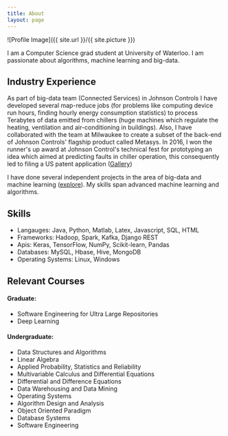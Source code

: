 ```yaml
---
title: About
layout: page
---
```

![Profile Image]({{ site.url }}/{{ site.picture }})

<p>I am a Computer Science grad student at University of Waterloo. I am passionate about algorithms, machine learning and big-data.</p>

<h2>Industry Experience</h2>
<p>As part of big-data team (Connected Services) in Johnson Controls I have developed several map-reduce jobs (for problems like computing device run hours, finding hourly energy consumption statistics) to process Terabytes of data emitted from chillers (huge machines which regulate the heating, ventilation and air-conditioning in buildings). Also, I have collaborated with the team at Milwaukee to create a subset of the back-end of Johnson Controls' flagship product called Metasys. In 2016, I won the runner's up award at Johnson Control's technical fest for prototyping an idea which aimed at predicting faults in chiller operation, this consequently led to filing a US patent application (<a href="https://photos.app.goo.gl/btoSNNjzXyCrjLyA3">Gallery</a>)</p>

<p>I have done several independent projects in the area of big-data and machine learning
 (<a href="https://photos.app.goo.gl/btoSNNjzXyCrjLyA3">explore</a>). My skills span advanced machine learning and algorithms.</p>


<h2>Skills</h2>
<ul class="skill-list">
	<li>Langauges: Java, Python, Matlab, Latex, Javascript, SQL, HTML</li>
	<li>Frameworks: Hadoop, Spark, Kafka, Django REST</li>
	<li>Apis: Keras, TensorFlow, NumPy, Scikit-learn, Pandas</li>
	<li>Databases: MySQL, Hbase, Hive, MongoDB</li>
	<li>Operating Systems: Linux</b>, Windows</li>
</ul>

<h2>Relevant Courses</h2>
<h4>Graduate:</h4>
<ul>
    <li>Software Engineering for Ultra Large Repositories</li>
	<li>Deep Learning</li>
</ul>

<h4>Undergraduate:</h4>
<ul>
    <li>Data Structures and Algorithms</li>
    <li>Linear Algebra</li>
    <li>Applied Probability, Statistics and Reliability</li>
    <li>Multivariable Calculus and Differential Equations</li>
    <li>Differential and Difference Equations</li>
    <li>Data Warehousing and Data Mining</li>
    <li>Operating Systems</li>
    <li>Algorithm Design and Analysis</li>
    <li>Object Oriented Paradigm</li>
    <li>Database Systems</li>
    <li>Software Engineering</li>
</ul>
